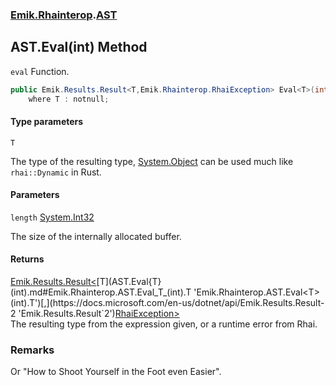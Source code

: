 ### [Emik.Rhainterop](Emik.Rhainterop.md 'Emik.Rhainterop').[AST](AST.md 'Emik.Rhainterop.AST')

## AST.Eval<T>(int) Method

`eval` Function.

```csharp
public Emik.Results.Result<T,Emik.Rhainterop.RhaiException> Eval<T>(int length=1024)
    where T : notnull;
```
#### Type parameters

<a name='Emik.Rhainterop.AST.Eval_T_(int).T'></a>

`T`

The type of the resulting type, [System.Object](https://docs.microsoft.com/en-us/dotnet/api/System.Object 'System.Object') can be used much like `rhai::Dynamic` in Rust.
#### Parameters

<a name='Emik.Rhainterop.AST.Eval_T_(int).length'></a>

`length` [System.Int32](https://docs.microsoft.com/en-us/dotnet/api/System.Int32 'System.Int32')

The size of the internally allocated buffer.

#### Returns
[Emik.Results.Result&lt;](https://docs.microsoft.com/en-us/dotnet/api/Emik.Results.Result-2 'Emik.Results.Result`2')[T](AST.Eval{T}(int).md#Emik.Rhainterop.AST.Eval_T_(int).T 'Emik.Rhainterop.AST.Eval<T>(int).T')[,](https://docs.microsoft.com/en-us/dotnet/api/Emik.Results.Result-2 'Emik.Results.Result`2')[RhaiException](RhaiException.md 'Emik.Rhainterop.RhaiException')[&gt;](https://docs.microsoft.com/en-us/dotnet/api/Emik.Results.Result-2 'Emik.Results.Result`2')  
The resulting type from the expression given, or a runtime error from Rhai.

### Remarks
  
Or "How to Shoot Yourself in the Foot even Easier".